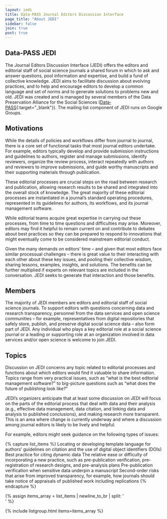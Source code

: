 ```yaml
---
layout: jedi
title: Data-PASS Journal Editors Discussion Interface
page_title: "About JEDI"
sidebar: false
join: true
post: true
---
```


## Data-PASS JEDI
The Journal Editors Discussion Interface (JEDI) offers the editors and editorial staff of social science journals a shared forum in which to ask and answer questions, pool information and expertise, and build a fund of collective knowledge. JEDI aims to facilitate discussion about evolving practices, and to help and encourage editors to develop a common language and set of norms and to generate solutions to problems new and old. JEDI was created and is managed by several members of the Data Preservation Alliance for the Social Sciences ([Data‐PASS](http://www.data-pass.org/){:target="_blank"}). The mailing list component of JEDI runs on Google Groups.

## Motivations
While the details of policies and workflows differ from journal to journal, there is a core set of functional tasks that most journal editors undertake. For example, editors typically develop and provide submission instructions and guidelines to authors, register and manage submissions, identify reviewers, organize the review process, interact repeatedly with authors and reviewers to improve submissions, and guide worthy manuscripts and their supporting materials through publication.

These editorial processes are crucial steps on the road between research and publication, allowing research results to be shared and integrated into the overall stock of knowledge. The great majority of these editorial processes are instantiated in a journal’s standard operating procedures, represented in its guidelines for authors, its workflows, and its journal management software.

While editorial teams acquire great expertise in carrying out these processes, from time to time questions and difficulties may arise. Moreover, editors may find it helpful to remain current on and contribute to debates about best practices so they can be prepared to respond to innovations that might eventually come to be considered mainstream editorial conduct.

Given the many demands on editors’ time – and given that most editors face similar processual challenges – there is great value to their interacting with each other about these key issues, and pooling their collective wisdom, sharing lessons, examples, insights, and solutions. The benefits can be further multiplied if experts on relevant topics are included in the conversation. JEDI seeks to generate that interaction and those benefits.

## Members
The majority of JEDI members are editors and editorial staff of social science journals. To support editors with questions concerning data and research transparency, personnel from the data services and open science communities – for example, representatives from digital repositories that safely store, publish, and preserve digital social science data – also form part of JEDI. Any individual who plays a key editorial role at a social science journal or a leading or supporting role at an organization involved in data services and/or open science is welcome to join JEDI.

## Topics
Discussion on JEDI concerns any topic related to editorial processes and functions about which editors would find it valuable to share information. Topics range from very practical issues, such as “what is the best editorial management software?” to big-picture questions such as “what does the future of publishing look like?”

JEDI’s organizers anticipate that at least some discussion on JEDI will focus on the parts of the editorial process that deal with data and their analysis (e.g., effective data management, data citation, and linking data and analysis to published conclusions), and making research more transparent. This is an area where change is currently underway and where a discussion among journal editors is likely to be lively and helpful.

For example, editors might seek guidance on the following types of issues:

{% capture list_items %}
Locating or developing template language for authors’ guidelines on citation and the use of digital object identifiers (DOIs)
Best practice for citing dynamic data
The relative ease or difficulty of incorporating a new practice, such as pre-publication verification, pre-registration of research designs, and pre-analysis plans
Pre-publication verification when sensitive data underpin a manuscript
Second-order risks that arise from improved transparency, for example, how journals should take notice of appraisals of published work including replications
{% endcapture %}

{% assign items_array = list_items | newline_to_br | split: '<br />' %}

{% include listgroup.html items=items_array %}

<!-- - Locating or developing template language for authors’ guidelines on citation and the use of digital object identifiers (DOIs)
- Best practice for citing dynamic data
- The relative ease or difficulty of incorporating a new practice, such as pre-publication verification, pre-registration of research designs, and pre-analysis plans
- Pre-publication verification when sensitive data underpin a manuscript
- Second-order risks that arise from improved transparency, for example, how journals should take notice of appraisals of published work including replications -->